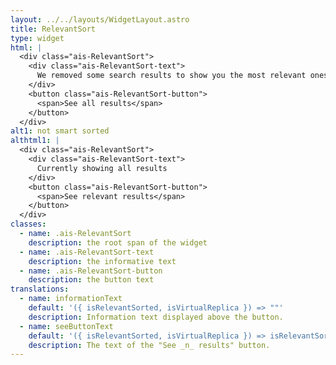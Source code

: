 ```yaml
---
layout: ../../layouts/WidgetLayout.astro
title: RelevantSort
type: widget
html: |
  <div class="ais-RelevantSort">
    <div class="ais-RelevantSort-text">
      We removed some search results to show you the most relevant ones
    </div>
    <button class="ais-RelevantSort-button">
      <span>See all results</span>
    </button>
  </div>
alt1: not smart sorted
althtml1: |
  <div class="ais-RelevantSort">
    <div class="ais-RelevantSort-text">
      Currently showing all results
    </div>
    <button class="ais-RelevantSort-button">
      <span>See relevant results</span>
    </button>
  </div>
classes:
  - name: .ais-RelevantSort
    description: the root span of the widget
  - name: .ais-RelevantSort-text
    description: the informative text
  - name: .ais-RelevantSort-button
    description: the button text
translations:
  - name: informationText
    default: '({ isRelevantSorted, isVirtualReplica }) => ""'
    description: Information text displayed above the button.
  - name: seeButtonText
    default: '({ isRelevantSorted, isVirtualReplica }) => isRelevantSorted ? "See all results" : "See relevant results"'
    description: The text of the "See _n_ results" button.
---
```

